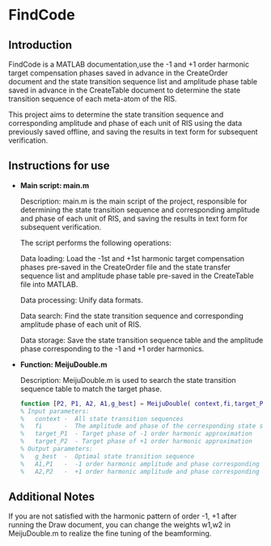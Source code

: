# FindCode

## Introduction

FindCode is a MATLAB documentation,use the -1 and +1 order harmonic target compensation phases saved in advance in the CreateOrder document and the state transition sequence list and amplitude phase table saved in advance in the CreateTable document to determine the state transition sequence of each meta-atom of the RIS.

This project aims to determine the state transition sequence and corresponding amplitude and phase of each unit of RIS using the data previously saved offline, and saving the results in text form for subsequent verification.

## Instructions for use

- **Main script: main.m**

  Description: main.m is the main script of the project, responsible for determining the state transition sequence and corresponding amplitude and phase of each unit of RIS, and saving the results in text form for subsequent verification.

  The script performs the following operations:

  Data loading: Load the -1st and +1st harmonic target compensation phases pre-saved in the CreateOrder file and the state transfer sequence list and amplitude phase table pre-saved in the CreateTable file into MATLAB.
  
  Data processing: Unify data formats.
  
  Data search: Find the state transition sequence and corresponding amplitude phase of each unit of RIS.
  
  Data storage: Save the state transition sequence table and the amplitude phase corresponding to the -1 and +1 order harmonics.
  
- **Function: MeijuDouble.m**
  
  Description: MeijuDouble.m is used to search the state transition sequence table to match the target phase.
  
  ```matlab
  function [P2, P1, A2, A1,g_best] = MeijuDouble( context,fi,target_P1,target_P2)
  % Input parameters:
  %   context -  All state transition sequences
  %   fi      -  The amplitude and phase of the corresponding state sequence
  %   target_P1  - Target phase of -1 order harmonic approximation
  %   target_P2  - Target phase of +1 order harmonic approximation
  % Output parameters:
  %   g_best  -  Optimal state transition sequence
  %   A1,P1   -  -1 order harmonic amplitude and phase corresponding to the optimal state transition sequence
  %   A2,P2   -  +1 order harmonic amplitude and phase corresponding to the optimal state transition sequence
  ```
  
## Additional Notes

If you are not satisfied with the harmonic pattern of order -1, +1 after running the Draw document, you can change the weights w1,w2 in MeijuDouble.m to realize the fine tuning of the beamforming.

